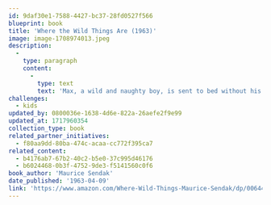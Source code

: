 ```yaml
---
id: 9daf30e1-7588-4427-bc37-28fd0527f566
blueprint: book
title: 'Where the Wild Things Are (1963)'
image: image-1708974013.jpeg
description:
  -
    type: paragraph
    content:
      -
        type: text
        text: 'Max, a wild and naughty boy, is sent to bed without his supper by his exhausted mother. In his room, he imagines sailing far away to a land of Wild Things. Instead of eating him, the Wild Things make Max their king.'
challenges:
  - kids
updated_by: 0800036e-1638-4d6e-822a-26aefe2f9e99
updated_at: 1717960354
collection_type: book
related_partner_initiatives:
  - f80aa9dd-80ba-474c-acaa-cc772f395ca7
related_content:
  - b4176ab7-67b2-40c2-b5e0-37c995d46176
  - b6024468-0b3f-4752-9de3-f5141560c0f6
book_author: 'Maurice Sendak'
date_published: '1963-04-09'
link: 'https://www.amazon.com/Where-Wild-Things-Maurice-Sendak/dp/0064431789'
---
```

